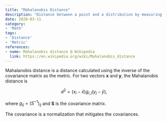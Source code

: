```yaml
---
title: "Mahalanobis Distance"
description: "Distance between a point and a distribution by measuring the distance between the point and the mean of the distribution using the coordinate system defined by the principal components."
date: 2020-03-11
category:
- 'Math'
tags:
- 'Distance'
- 'Metric'
references:
- name: Mahalanobis distance @ Wikipedia
  link: https://en.wikipedia.org/wiki/Mahalanobis_distance
---
```



Mahalanobis distance is a distance calculated using the inverse of the covariance matrix as the metric. For two vectors $\mathbf x$ and $\mathbf y$, the Mahalanobis distance is

$$
d^2 = (x_i - \bar x) g_{i,j} (y_j - \bar y),
$$

where $g_{ij} = (S^{-1})_{ij}$ and $\mathbf S$ is the covariance matrix.

The covariance is a normalization that mitigates the covariances.

